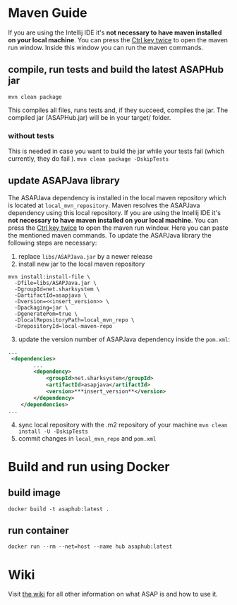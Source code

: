 # Maven Guide

If you are using the Intellij IDE it's **not necessary
to have maven installed on your local machine**. 
You can press the [Ctrl key twice](https://www.jetbrains.com/help/idea/work-with-maven-goals.html) to open the maven run window.
Inside this window you can run the maven commands.

## compile, run tests and build the latest ASAPHub jar

`mvn clean package`

This compiles all files, runs tests and, if they succeed, compiles the jar. 
The compiled jar (ASAPHub.jar) will be in your target/ folder.

### without tests

This is needed in case you want to build the jar while your tests fail (which currently, they do fail
).
`mvn clean package -DskipTests`

## update ASAPJava library

The ASAPJava dependency is installed in the local maven repository which is located at `local_mvn_repository`.
Maven resolves the ASAPJava dependency using this local repository. If you are using the Intellij IDE it's **not necessary
to have maven installed on your local machine**. You can press the [Ctrl key twice](https://www.jetbrains.com/help/idea/work-with-maven-goals.html) to open the maven run window. 
Here you can paste the mentioned maven commands. 
To update the ASAPJava library the following steps are necessary:
1. replace `libs/ASAPJava.jar` by a newer release 
2. install new jar to the local maven repository
```shell
mvn install:install-file \
  -Dfile=libs/ASAPJava.jar \
  -DgroupId=net.sharksystem \
  -DartifactId=asapjava \
  -Dversion=<<insert_version>> \
  -Dpackaging=jar \
  -DgeneratePom=true \
  -DlocalRepositoryPath=local_mvn_repo \
  -DrepositoryId=local-maven-repo
```
3. update the version number of ASAPJava dependency inside the `pom.xml`:
```xml
...
 <dependencies>
        ...
        <dependency>
            <groupId>net.sharksystem</groupId>
            <artifactId>asapjava</artifactId>
            <version>***insert_version**</version>
        </dependency>
    </dependencies>
...
```
4. sync local repository with the .m2 repository of your machine `mvn clean install -U -DskipTests`
5. commit changes in `local_mvn_repo` and `pom.xml`

# Build and run using Docker

## build image

`docker build -t asaphub:latest .`

## run container

`docker run --rm --net=host --name hub asaphub:latest`

# Wiki

Visit [the wiki](https://github.com/SharedKnowledge/ASAPHub/wiki) for all other information on what ASAP is and how to use it.
